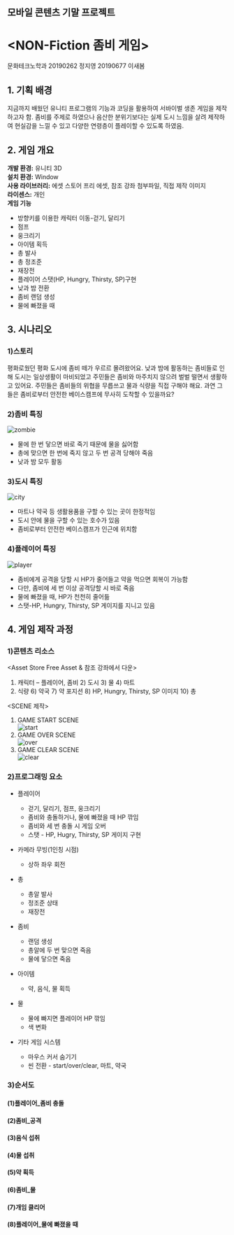 ## 모바일 콘텐츠 기말 프로젝트           
# <NON-Fiction 좀비 게임>
문화테크노학과 20190262 정지영 20190677 이새봄

## 1. 기획 배경  
지금까지 배웠던 유니티 프로그램의 기능과 코딩을 활용하여 서바이벌 생존 게임을 제작하고자 함. 좀비를 주제로 하였으나 음산한 분위기보다는 실제 도시 느낌을 살려 제작하여 현실감을 느낄 수 있고 다양한 연령층이 플레이할 수 있도록 하였음.

## 2. 게임 개요  
**개발 환경:** 유니티 3D  
**설치 환경:** Window  
**사용 라이브러리:** 에셋 스토어 프리 에셋, 참조 강좌 첨부파일, 직접 제작 이미지  
**라이센스:** 개인  
**게임 기능**   
* 방향키를 이용한 캐릭터 이동-걷기, 달리기
* 점프
* 웅크리기
* 아이템 획득
* 총 발사
* 총 정조준 
* 재장전
* 플레이어 스탯(HP, Hungry, Thirsty, SP)구현
* 낮과 밤 전환
* 좀비 랜덤 생성
* 물에 빠졌을 때

## 3. 시나리오  
### 1)스토리  
평화로웠던 평화 도시에 좀비 떼가 우르르 몰려왔어요. 낮과 밤에 활동하는 좀비들로 인해 도시는 일상생활이 마비되었고 주민들은 좀비와 마주치지 않으려 벌벌 떨면서 생활하고 있어요. 주민들은 좀비들의 위협을 무릅쓰고 물과 식량을 직접 구해야 해요. 과연 그들은 좀비로부터 안전한 베이스캠프에 무사히 도착할 수 있을까요?

### 2)좀비 특징  
![zombie](https://postfiles.pstatic.net/MjAyMTA2MTNfMTY3/MDAxNjIzNTU1OTM1MzM5.jvOGzcL4pAiiKTnPAAXfr4DD49_40oKplbmlsDJJczEg.iTssFPxS3sh6ApDWZ4AHVz6HNsgl6SmXZZcC0hoQhO4g.PNG.dltoqha684/zombie.png?type=w966)  
* 물에 한 번 닿으면 바로 죽기 때문에 물을 싫어함
* 총에 맞으면 한 번에 죽지 않고 두 번 공격 당해야 죽음 
* 낮과 밤 모두 활동

### 3)도시 특징  
![city](https://postfiles.pstatic.net/MjAyMTA2MTNfMTk5/MDAxNjIzNTU1Mzc0OTM1.MZn5fNEpk4KQN4CL45oEy_mYF0cjtIRoHOTWOsPDeBQg.kZZ0N1e1uHDfnTGeosg1KS7T0LWyzuxBPmqH533Jhicg.PNG.dltoqha684/city.png?type=w966)  
* 마트나 약국 등 생활용품을 구할 수 있는 곳이 한정적임 
* 도시 안에 물을 구할 수 있는 호수가 있음
* 좀비로부터 안전한 베이스캠프가 인근에 위치함  

### 4)플레이어 특징  
![player](https://blogfiles.pstatic.net/MjAyMTA2MTNfNTAg/MDAxNjIzNTU1OTM1MzM0.58uu2kWA6qc3vLHmYWqHaCKav13aTZ02SMtELs7R-gwg.Prz25Omh17XvzCcl3sQwU_FMfskizFibcM-7bDgbiesg.PNG.dltoqha684/player.png)  
* 좀비에게 공격을 당할 시 HP가 줄어들고 약을 먹으면 회복이 가능함
* 다만, 좀비에 세 번 이상 공격당할 시 바로 죽음 
* 물에 빠졌을 때, HP가 천천히 줄어듦
* 스탯-HP, Hungry, Thirsty, SP 게이지를 지니고 있음  

## 4. 게임 제작 과정  
### 1)콘텐츠 리소스  
<Asset Store Free Asset & 참조 강좌에서 다운>
1) 캐릭터 – 플레이어, 좀비 2) 도시 3) 물 4) 마트
5) 식량 6) 약국 7) 약 포지션 8) HP, Hungry, Thirsty, SP 이미지 10) 총

<SCENE 제작>
1) GAME START SCENE    
![start](https://blogfiles.pstatic.net/MjAyMTA2MTNfOTUg/MDAxNjIzNTU1OTM1MzAy.73OIS_NlW4u8BTi1thXzzhJEdp4a-6SaPEm3W6o5hGog.-O5EoAB234ab2pLdPonSs9jWqUV0g9e8QiQp2Jnzxygg.PNG.dltoqha684/start.png)    
2) GAME OVER SCENE  
![over](https://blogfiles.pstatic.net/MjAyMTA2MTNfMjM1/MDAxNjIzNTU1OTM1Mjk3.g_gwHFmqw-9ygubQGIjdtgGb_diyJKtzmdIdFXdTO88g.Dm2-0spdlxhghoSWTSP9dkbeYb7nJ6e7A_LDcOPO5ZEg.PNG.dltoqha684/over.png)    
3) GAME CLEAR SCENE    
![clear](https://blogfiles.pstatic.net/MjAyMTA2MTNfMjAg/MDAxNjIzNTU1OTM1Mjk3.NpAKQyQGRbbO2kiq5cn-xUkJ81txO-xFTCPHiu1rB_wg.fjHBUEWXrVeS0iBShuG_3BRFFOoUVibkuqTTzOTDtF4g.PNG.dltoqha684/clear.png)  

### 2)프로그래밍 요소  
* 플레이어
  * 걷기, 달리기, 점프, 웅크리기
  * 좀비와 충돌하거나, 물에 빠졌을 때 HP 깎임
  * 좀비와 세 번 충돌 시 게임 오버
  * 스탯 - HP, Hugry, Thirsty, SP 게이지 구현  
* 카메라 무빙(1인칭 시점)
  * 상하 좌우 회전   
* 총
  * 총알 발사
  * 정조준 상태
  * 재장전

* 좀비
  * 랜덤 생성
  * 총알에 두 번 맞으면 죽음
  * 물에 닿으면 죽음

* 아이템
  * 약, 음식, 물 획득  

* 물
  * 물에 빠지면 플레이어 HP 깎임
  * 색 변화  

* 기타 게임 시스템
  * 마우스 커서 숨기기
  * 씬 전환 - start/over/clear, 마트, 약국  

### 3)순서도  
#### (1)플레이어_좀비 충돌  
#### (2)좀비_공격  
#### (3)음식 섭취  
#### (4)물 섭취  
#### (5)약 획득  
#### (6)좀비_물  
#### (7)개임 클리어  
#### (8)플레이어_물에 빠졌을 때  





 
